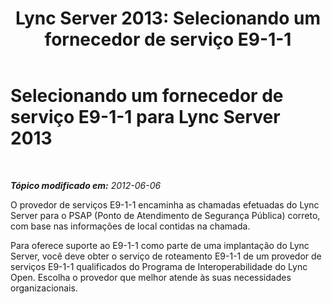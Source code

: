 ﻿---
title: 'Lync Server 2013: Selecionando um fornecedor de serviço E9-1-1'
TOCTitle: Selecionando um fornecedor de serviço E9-1-1
ms:assetid: 58bd6284-0bc0-420b-bc08-7035b348c03c
ms:mtpsurl: https://technet.microsoft.com/pt-br/library/Gg398389(v=OCS.15)
ms:contentKeyID: 49306795
ms.date: 05/19/2016
mtps_version: v=OCS.15
ms.translationtype: HT
---

# Selecionando um fornecedor de serviço E9-1-1 para Lync Server 2013

 

_**Tópico modificado em:** 2012-06-06_

O provedor de serviços E9-1-1 encaminha as chamadas efetuadas do Lync Server para o PSAP (Ponto de Atendimento de Segurança Pública) correto, com base nas informações de local contidas na chamada.

Para oferece suporte ao E9-1-1 como parte de uma implantação do Lync Server, você deve obter o serviço de roteamento E9-1-1 de um provedor de serviços E9-1-1 qualificados do Programa de Interoperabilidade do Lync Open. Escolha o provedor que melhor atende às suas necessidades organizacionais.

